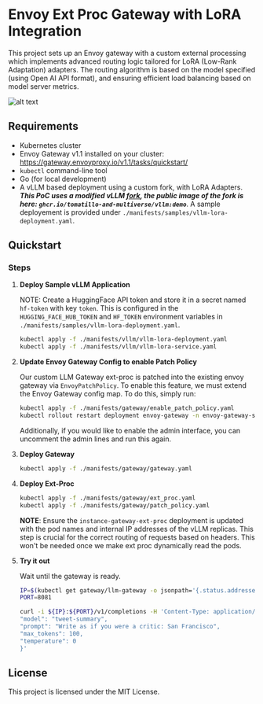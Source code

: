 # Envoy Ext Proc Gateway with LoRA Integration

This project sets up an Envoy gateway with a custom external processing which implements advanced routing logic tailored for LoRA (Low-Rank Adaptation) adapters. The routing algorithm is based on the model specified (using Open AI API format), and ensuring efficient load balancing based on model server metrics.

![alt text](./envoy-gateway-bootstrap.png)

## Requirements

- Kubernetes cluster
- Envoy Gateway v1.1 installed on your cluster: https://gateway.envoyproxy.io/v1.1/tasks/quickstart/
- `kubectl` command-line tool
- Go (for local development)
- A vLLM based deployment using a custom fork, with LoRA Adapters.  ***This PoC uses a modified vLLM [fork](https://github.com/kaushikmitr/vllm), the public image of the fork is here: `ghcr.io/tomatillo-and-multiverse/vllm:demo`***. A sample deployement is provided under `./manifests/samples/vllm-lora-deployment.yaml`.

## Quickstart

### Steps

1. **Deploy Sample vLLM Application**

   NOTE: Create a HuggingFace API token and store it in a secret named `hf-token` with key `token`. This is configured in the `HUGGING_FACE_HUB_TOKEN` and `HF_TOKEN` environment variables in `./manifests/samples/vllm-lora-deployment.yaml`.

   ```bash
   kubectl apply -f ./manifests/vllm/vllm-lora-deployment.yaml
   kubectl apply -f ./manifests/vllm/vllm-lora-service.yaml
   ```

1. **Update Envoy Gateway Config to enable Patch Policy**

   Our custom LLM Gateway ext-proc is patched into the existing envoy gateway via `EnvoyPatchPolicy`. To enable this feature, we must extend the Envoy Gateway config map. To do this, simply run:
   ```bash
   kubectl apply -f ./manifests/gateway/enable_patch_policy.yaml
   kubectl rollout restart deployment envoy-gateway -n envoy-gateway-system

   ```
   Additionally, if you would like to enable the admin interface, you can uncomment the admin lines and run this again.


1. **Deploy Gateway**

   ```bash
   kubectl apply -f ./manifests/gateway/gateway.yaml
   ```

1. **Deploy Ext-Proc**

   ```bash
   kubectl apply -f ./manifests/gateway/ext_proc.yaml
   kubectl apply -f ./manifests/gateway/patch_policy.yaml
   ```
   **NOTE**: Ensure the `instance-gateway-ext-proc` deployment is updated with the pod names and internal IP addresses of the vLLM replicas. This step is crucial for the correct routing of requests based on headers. This won't be needed once we make ext proc dynamically read the pods.

1. **Try it out**

   Wait until the gateway is ready.

   ```bash
   IP=$(kubectl get gateway/llm-gateway -o jsonpath='{.status.addresses[0].value}')
   PORT=8081

   curl -i ${IP}:${PORT}/v1/completions -H 'Content-Type: application/json' -d '{
   "model": "tweet-summary",
   "prompt": "Write as if you were a critic: San Francisco",
   "max_tokens": 100,
   "temperature": 0
   }'
   ```

## License

This project is licensed under the MIT License.
